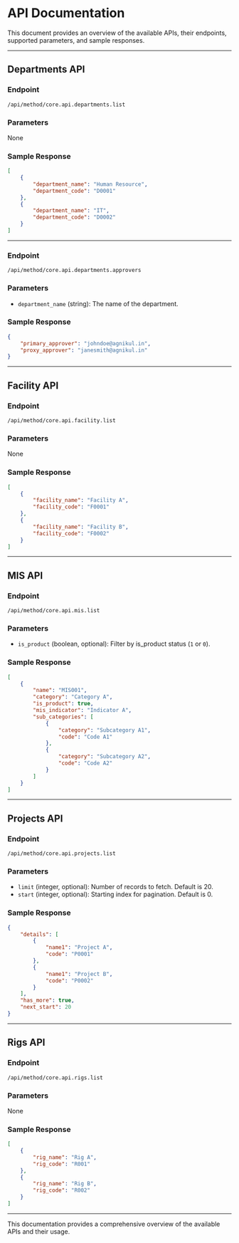# API Documentation

This document provides an overview of the available APIs, their endpoints, supported parameters, and sample responses.

---

## Departments API

### Endpoint
`/api/method/core.api.departments.list`

### Parameters
None

### Sample Response
```json
[
    {
        "department_name": "Human Resource",
        "department_code": "D0001"
    },
    {
        "department_name": "IT",
        "department_code": "D0002"
    }
]
```

---

### Endpoint
`/api/method/core.api.departments.approvers`

### Parameters
- `department_name` (string): The name of the department.

### Sample Response
```json
{
    "primary_approver": "johndoe@agnikul.in",
    "proxy_approver": "janesmith@agnikul.in"
}
```

---

## Facility API

### Endpoint
`/api/method/core.api.facility.list`

### Parameters
None

### Sample Response
```json
[
    {
        "facility_name": "Facility A",
        "facility_code": "F0001"
    },
    {
        "facility_name": "Facility B",
        "facility_code": "F0002"
    }
]
```

---

## MIS API

### Endpoint
`/api/method/core.api.mis.list`

### Parameters
- `is_product` (boolean, optional): Filter by is_product status (`1` or `0`).

### Sample Response
```json
[
    {
        "name": "MIS001",
        "category": "Category A",
        "is_product": true,
        "mis_indicator": "Indicator A",
        "sub_categories": [
            {
                "category": "Subcategory A1",
                "code": "Code A1"
            },
            {
                "category": "Subcategory A2",
                "code": "Code A2"
            }
        ]
    }
]
```

---

## Projects API

### Endpoint
`/api/method/core.api.projects.list`

### Parameters
- `limit` (integer, optional): Number of records to fetch. Default is 20.
- `start` (integer, optional): Starting index for pagination. Default is 0.

### Sample Response
```json
{
    "details": [
        {
            "name1": "Project A",
            "code": "P0001"
        },
        {
            "name1": "Project B",
            "code": "P0002"
        }
    ],
    "has_more": true,
    "next_start": 20
}
```

---

## Rigs API

### Endpoint
`/api/method/core.api.rigs.list`

### Parameters
None

### Sample Response
```json
[
    {
        "rig_name": "Rig A",
        "rig_code": "R001"
    },
    {
        "rig_name": "Rig B",
        "rig_code": "R002"
    }
]
```

---

This documentation provides a comprehensive overview of the available APIs and their usage.
